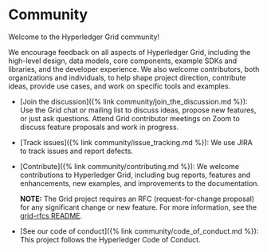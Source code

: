 # Community

<!--
  Copyright (c) 2018-2019, Bitwise IO, Inc.
  Copyright (c) 2015-2017, Intel Corporation.
  Licensed under Creative Commons Attribution 4.0 International License
  https://creativecommons.org/licenses/by/4.0/
-->

Welcome to the Hyperledger Grid community!

We encourage feedback on all aspects of Hyperledger Grid,
including the high-level design, data models, core components, example SDKs and
libraries, and the developer experience.
We also welcome contributors, both organizations and individuals, to help
shape project direction, contribute ideas, provide use cases, and work on
specific tools and examples.

* [Join the discussion]({% link community/join_the_discussion.md %}):
  Use the Grid chat or mailing list to discuss ideas, propose new features, or
  just ask questions. Attend Grid contributor meetings on Zoom to discuss
  feature proposals and work in progress.

* [Track issues]({% link community/issue_tracking.md %}):
  We use JIRA to track issues and report defects.

* [Contribute]({% link community/contributing.md %}):
  We welcome contributions to Hyperledger Grid, including bug reports, features
  and enhancements, new examples, and improvements to the documentation.

  **NOTE:** The Grid project requires an RFC (request-for-change proposal) for
  any significant change or new feature. For more information, see the
  [grid-rfcs
  README](https://github.com/hyperledger/grid-rfcs/blob/master/README.md).

* [See our code of conduct]({% link community/code_of_conduct.md %}):
  This project follows the Hyperledger Code of Conduct.

